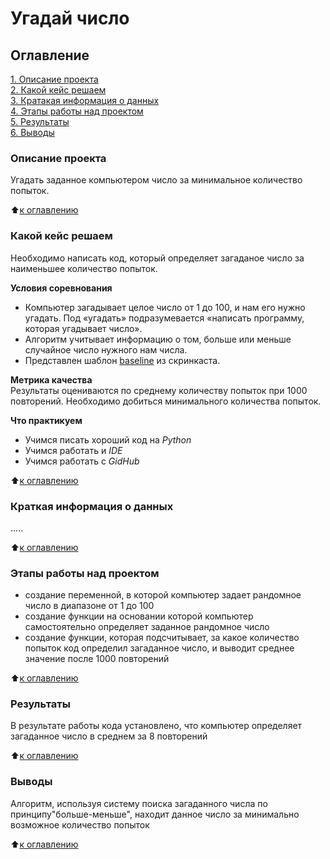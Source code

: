 # Угадай число

## Оглавление
[1. Описание проекта](README.md#Описание-проекта)\
[2. Какой кейс решаем](README.md#Какой-кейс-решаем)\
[3. Кратакая информация о данных](README.md#Краткая-информация-о-данных)\
[4. Этапы работы над проектом](README.md#Этапы-работы-над-проектом)\
[5. Результаты](README.md#Результаты)\
[6. Выводы](README.md#Выводы)

### Описание проекта
Угадать заданное компьютером число за минимальное количество попыток.

:arrow_up:[к оглавлению](README.md#Оглавление)

### Какой кейс решаем
Необходимо написать код, который определяет загаданое число за наименьшее количество попыток.


**Условия соревнования**
- Компьютер загадывает целое число от 1 до 100, и нам его нужно угадать. Под «угадать» подразумевается «написать программу, которая угадывает число».
- Алгоритм учитывает информацию о том, больше или меньше случайное число нужного нам числа.
- Представлен шаблон [baseline](https://colab.research.google.com/drive/1k2WZD8PWWOYFHrpAJoB2eZw06ID7KnFA#scrollTo=t4WXEDFS_ThY) из скринкаста.

**Метрика качества**\
Результаты оцениваются по среднему количеству попыток при 1000 повторений. Необходимо добиться минимального количества попыток.

**Что практикуем**
- Учимся писать хороший код на *Python*
- Учимся работать и *IDE*
- Учимся работать с *GidHub*

:arrow_up:[к оглавлению](README.md#Оглавление)

### Краткая информация о данных
.....

:arrow_up:[к оглавлению](README.md#Оглавление)

### Этапы работы над проектом
- создание переменной, в которой компьютер задает рандомное число в диапазоне от 1 до 100
- создание функции на основании которой компьютер самостоятельно определяет заданное рандомное число
- создание функции, которая подсчитывает, за какое количество попыток код определил загаданное число, и выводит среднее значение после 1000 повторений

:arrow_up:[к оглавлению](README.md#Оглавление)

### Результаты
В результате работы кода установлено, что компьютер определяет загаданное число в среднем за 8 повторений

:arrow_up:[к оглавлению](README.md#Оглавление)

### Выводы
Алгоритм, используя систему поиска загаданного числа по принципу"больше-меньше", находит данное число за минимально возможное количество попыток

:arrow_up:[к оглавлению](README.md#Оглавление)